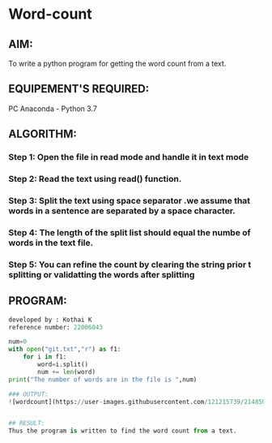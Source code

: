 # Word-count
## AIM:
To write a python program for getting the word count from a text.
## EQUIPEMENT'S REQUIRED: 
PC
Anaconda - Python 3.7
## ALGORITHM: 
### Step 1: Open the file in read mode and handle it in text mode

### Step 2: Read the text using read() function.
 
### Step 3: Split the text using space separator .we assume that words in a sentence are separated by a space character.

### Step 4: The length of the split list should equal the numbe of words in the text file.

### Step 5: You can refine the count by clearing the string prior t splitting or validatting the words after splitting

## PROGRAM:
```python
developed by : Kothai K
reference number: 22006043

num=0
with open("git.txt","r") as f1:
    for i in f1:
        word=i.split()
        num += len(word)
print("The number of words are in the file is ",num)

### OUTPUT:
![wordcount](https://user-images.githubusercontent.com/121215739/214850929-3bc4ae11-5fc8-48bc-82fc-1d022a180b9a.png)


## RESULT:
Thus the program is written to find the word count from a text.
